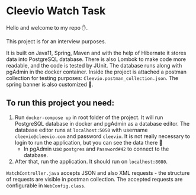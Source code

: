 # Cleevio Watch Task

Hello and welcome to my repo :hand:.

This project is for an interview purposes.

It is built on Java11, Spring, Maven and with the help of Hibernate it stores data into PostgreSQL database. There is also Lombok to make code more readable, and the code is tested by JUnit. The database runs along with pgAdmin in the docker container. Inside the project is attached a postman collection for testing purposes: `Cleevio.postman_collection.json`. The spring banner is also customized :tada:.

## To run this project you need:
1. Run `docker-compose up` in root folder of the project. It will run PostgreSQL database in docker and pgAdmin as a database editor. The database editor runs at `localhost:5050` with username `cleevio@cleevio.com` and password `cleevio`. It is not really necessary to login to run the application, but you can see the data there :metal:
   * In pgAdmin use `postgres` and `Password#42` to connect to the database.
2. After that, run the application. It should run on `localhost:8080`.

`WatchController.java` accepts JSON and also XML requests - the structure of requests are visible in postman collection. The accepted requests are configurable in `WebConfig.class`. 